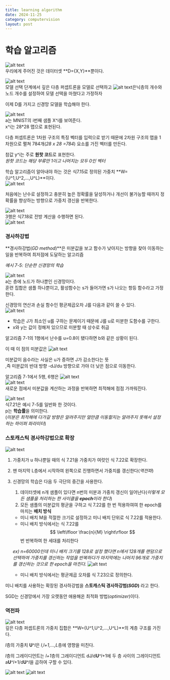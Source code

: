 ```yaml
---
title: learning algorithm
date: 2024-11-25
category: computervision
layout: post
---
```

# 학습 알고리즘
![alt text](image-60.png)  
우리에게 주어진 것은 데이터셋 **D={X,Y}**뿐이다.  

![alt text](image-59.png)  
모델 선택 단계에서 깊은 다층 퍼셉트론을 모델로 선택하고 
![alt text](image-97.png)은닉층의 개수와 노드 개수를 설정하여 모델 선택을 마쳤다고 가정하자  

이제 D를 가지고 신경망 모델을 학습해야 한다.  

![alt text](image-105.png)  
a는 MNIST의 i번째 샘플 X^i를 보여준다.  
x^i는 28*28 맵으로 표현된다.  

다층 퍼셉트론은 1차원 구조의 특징 벡터를 입력으로 받기 때문에 2차원 구조의 맵을 1차원으로 펼쳐 784개(*28 x 28 =784*) 요소를 가진 벡터를 만든다.  

참값 y^i는 주로 **원핫 코드**로 표현한다.  
*원핫 코드는 해당 부류만 1이고 나머지는 모두 0인 벡터*  

학습 알고리즘이 알아내야 하는 것은 식7.15로 정의된 가중치 **W={U^1,U^2,...,U^L}**이다.  
![alt text](image-98.png)

처음에는 난수로 설정하고 충분히 높은 정확률을 달성하거나 개선이 불가능할 때까지 정확률을 향상하는 방향으로 가중치 갱신을 반복한다.  

![alt text](image-107.png)  
3행은 식7.18로 전방 계산을 수행하면 된다.   
![alt text](image-100.png)  


### 경사하강법
**경사하강법(*GD method*)**은 미분값을 보고 함수가 낮아지는 방향을 찾아 이동하는 일을 반복하여 최저점에 도달하는 알고리즘   

*예시 7-5: 단순한 신경망의 학습*  

![alt text](image-109.png)  
a는 층에 노드가 하나뿐인 신경망이다.  
훈련 집합은 샘플 하나뿐이고, 활성함수는 s가 들어가면 s가 나오는 항등 함수라고 가정한다.  

신경망의 연산과 손실 함수인 평균제곱오차 J를 다음과 같이 쓸 수 있다.  
![alt text](image-110.png)  
- 학습은 J가 최소인 u를 구하는 문제이기 때문에 J를 u로 미분한 도함수를 구한다.  
- x와 y는 값이 정해져 있으므로 미분할 때 상수로 취급

알고리즘 7-1의 1행에서 난수를 u=0.8이 됐다하면 b와 같은 상황이 된다.  

이 때 이 점의 미분값은 
![alt text](image-111.png)  

미분값이 음수라는 사실은 u가 증하면 J가 감소한다는 뜻  
,즉 미분값의 반대 방향 -dJ/du 방향으로 가야 더 낮은 점으로 이동한다.  

알고리즘 7-1에서
5행, 6행은
![alt text](image-112.png)  
![alt text](image-113.png)  
새로운 점에서 미분값을 계산하는 과정을 반복하면 최적해에 점점 가까워진다.  

![alt text](image-114.png)  
식7.21은 예시 7-5를 일반화 한 것이다.  
p는 **학습률**을 의미한다.  
(*미분은 최적해에 다가갈 방향은 알려주지만 얼만큼 이동할지는 알려주지 못해서 설정하는 하이퍼 파라미터*)  

### 스토캐스틱 경사하강법으로 확장 
![alt text](image-115.png)
1. 가중치가 u 하나뿐일 때의 식 7.21을 가중치가 여럿인 식 7.22로 확장한다.
2. 맨 마지막 L층에서 시작하여 왼쪽으로 진행하면서 가중치를 갱신한다(*역전파*)  
3. 신경망의 학습은 다음 두 극단의 중간을 사용한다.
    1. 데이터셋에 n개 샘플이 있다면 n번의 미분과 가중치 갱신이 일어난다(*이렇게 모든 샘플을 처리하는 한 사이클을 **epoch**이라 한다*)  
    2. 모든 샘플의 미분값의 평균을 구하고 식 7.22를 한 번 적용하여여 한 epoch를 마치는 **배치 방식**
    - 미니 배치 M을 적절한 크기로 설정하고 미니 배치 단위로 식 7.22를 적용한다.  
    - 미니 배치 방식에서는 식 7.22를
    $$
    \left\lfloor \frac{n}{M} \right\rfloor
    $$ 
    번 반복하여 한 세대를 처리한다

    *ex) n=60000인데 미니 배치 크기를 128로 설정 했다면 n에서 128개를 랜덤으로 선택하여 가중치를 갱신하는 작업을 반복하다가 마지막에는 나머지 96개로 가중치를 갱신하는 것으로 한 epoch을 마친다.*
    ![alt text](image-117.png)  
    - 미니 배치 방식에서는 평균제곱 오차를 식 7.23으로 정의한다.  

미니 배치를 사용하는 확장된 경사하강법을 **스토캐스틱 경사하강범(*SGD*)** 라고 한다.

SGD는 신경망에서 가장 오랫동안 애용해온 최적화 방법(*optimizer*)이다.  

### 역전파 
![alt text](image-118.png)  
깊은 다층 퍼셉트론의 가중치 집합은 **W={U^1,U^2,...,U^L}**의 계층 구조를 가진다.  

*l*층의 가중치 **U**^*l*은 *l,l+1,...,L*층에 영향을 미친다.  

*l*층의 그레이디언트는 *l+1*층의 그레이디언트 dJ/d**U**^*l*+1에 두 층 사이의 그레이디언트 a**U**^*l*+1/d**U**^*l*을 곱하여 구할 수 있다.  

![alt text](image-119.png)
![alt text](image-120.png)